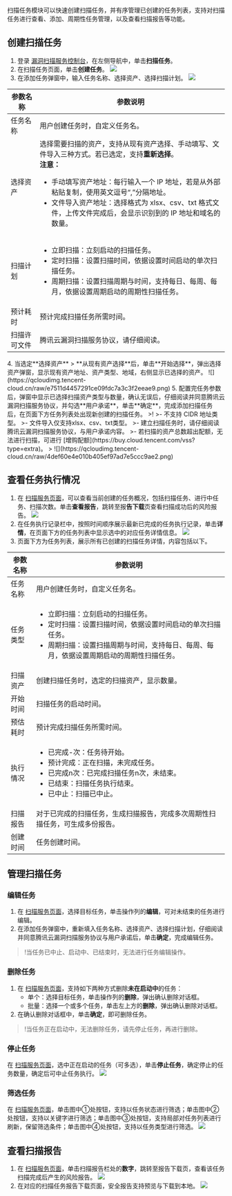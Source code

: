 扫描任务模块可以快速创建扫描任务，并有序管理已创建的任务列表，支持对扫描任务进行查看、添加、周期性任务管理，以及查看扫描报告等功能。

## 创建扫描任务
1. 登录 [漏洞扫描服务控制台](https://console.cloud.tencent.com/vss)，在左侧导航中，单击**扫描任务**。
2. 在扫描任务页面，单击**创建任务**。
![](https://qcloudimg.tencent-cloud.cn/raw/943080288412b97eb1f6254eca9a7219.png)
3. 在添加任务弹窗中，输入任务名称、选择资产、选择扫描计划。
![](https://qcloudimg.tencent-cloud.cn/raw/28c655d8f42a8a652a735477782f4b77.png)
<table>
<thead>
<tr>
<th>参数名称</th>
<th>参数说明</th>
</tr>
</thead>
<tbody><tr>
<td>任务名称</td>
<td>用户创建任务时，自定义任务名。</td>
</tr>
<tr>
<td>选择资产</td>
<td>选择需要扫描的资产，支持从现有资产选择、手动填写、文件导入三种方式。若已选定，支持<strong>重新选择</strong>。 <br><strong>注意：</strong><ul><li>手动填写资产地址：每行输入一个 IP 地址，若是从外部粘贴复制，使用英文逗号“,”分隔地址。</li><li>文件导入资产地址：选择格式为 xlsx、csv、txt 格式文件，上传文件完成后，会显示识别到的 IP 地址和域名的数量。</li></ul></td>
</tr>
<tr>
<td>扫描计划</td>
<td><ul><li>立即扫描：立刻启动的扫描任务。</li><li>定时扫描：设置扫描时间，依据设置时间启动的单次扫描任务。</li><li>周期扫描：设置扫描周期与时间，支持每日、每周、每月，依据设置周期启动的周期性扫描任务。</li></ul></td>
</tr>
<tr>
<td>预计耗时</td>
<td>预计完成扫描任务所需时间。</td>
</tr>
<tr>
<td>扫描许可文件</td>
<td>腾讯云漏洞扫描服务协议，请仔细阅读。</td>
</tr>
</tbody></table>
4.  当选定**选择资产** > **从现有资产选择**后，单击**开始选择**，弹出选择资产弹窗，显示现有资产地址、资产类型、地域，右侧显示已选择的资产。
![](https://qcloudimg.tencent-cloud.cn/raw/e7511d4457291ce09fdc7a3c3f2eeae9.png)
5. 配置完任务参数后，弹窗中显示已选择扫描资产类型与数量，确认无误后，仔细阅读并同意腾讯云漏洞扫描服务协议，并勾选**用户承诺**，单击**确定**，完成添加扫描任务后，在页面下方任务列表处出现新创建的扫描任务。
>!
>- 不支持 CIDR 地址类型。
>- 文件导入仅支持xlsx、csv、txt类型。
>- 建立扫描任务时，请仔细阅读腾讯云漏洞扫描服务协议，与用户承诺内容。
>- 若扫描的资产总数超出配额，无法进行扫描，可进行 [增购配额](https://buy.cloud.tencent.com/vss?type=extra)。
>
![](https://qcloudimg.tencent-cloud.cn/raw/4def60e4e010b405ef97ad7e5ccc9ae2.png)

## 查看任务执行情况

1. 在 [扫描服务页面](https://console.cloud.tencent.com/vss/task-v2)，可以查看当前创建的任务概况，包括扫描任务、进行中任务、扫描次数。单击**查看报告**，跳转至报**告下载**页查看扫描成功后的风险报告。
![](https://qcloudimg.tencent-cloud.cn/raw/f045b866901b2bcd74518ed7302dd217.png)
2. 在任务执行记录栏中，按照时间顺序展示最新已完成的任务执行记录，单击**详情**，在页面下方的任务列表中显示选中的对应任务详情信息。
![](https://qcloudimg.tencent-cloud.cn/raw/8923de2769b94b416033b3013c95b854.png)
3. 页面下方为任务列表，展示所有已创建的扫描任务详情，内容包括以下。
<table>
<thead>
<tr>
<th>参数名称</th>
<th>参数说明</th>
</tr>
</thead>
<tbody><tr>
<td>任务名称</td>
<td>用户创建任务时，自定义任务名。</td>
</tr>
<tr>
<td>任务类型</td>
<td><ul><li>立即扫描：立刻启动的扫描任务。</li><li>定时扫描：设置扫描时间，依据设置时间启动的单次扫描任务。</li><li>周期扫描：设置扫描周期与时间，支持每日、每周、每月，依据设置周期启动的周期性扫描任务。</li></ul></td>
</tr>
<tr>
<td>扫描资产</td>
<td>创建扫描任务时，选定的扫描资产，显示数量。</td>
</tr>
<tr>
<td>开始时间</td>
<td>扫描任务的启动时间。</td>
</tr>
<tr>
<td>预估耗时</td>
<td>预计完成扫描任务所需时间。</td>
</tr>
<tr>
<td>执行情况</td>
<td><ul><li>已完成-次：任务待开始。</li><li>预计完成：正在扫描，未完成任务。</li><li>已完成n次：已完成扫描任务n次，未结束。</li><li>已结束：扫描任务执行结束。</li><li>已中止：扫描已中止。</li></ul></td>
</tr>
<tr>
<td>扫描报告</td>
<td>对于已完成的扫描任务，生成扫描报告，完成多次周期性扫描任务，可生成多份报告。</td>
</tr>
<tr>
<td>创建时间</td>
<td>任务创建时间。</td>
</tr>
</tbody></table>

## 管理扫描任务
### 编辑任务
1. 在 [扫描服务页面](https://console.cloud.tencent.com/vss/task-v2)，选择目标任务，单击操作列的**编辑**，可对未结束的任务进行编辑。
2. 在添加任务弹窗中，重新填入任务名称、选择资产、选择扫描计划，仔细阅读并同意腾讯云漏洞扫描服务协议与用户承诺后，单击**确定**，完成编辑任务。
>!当任务已中止、启动中、已结束时，无法进行任务编辑操作。

### 删除任务
1. 在 [扫描服务页面](https://console.cloud.tencent.com/vss/task-v2)，支持如下两种方式删除**未在启动中**的任务：
   - 单个：选择目标任务，单击操作列的**删除**，弹出确认删除对话框。
   - 批量：选择一个或多个任务，单击左上方的**删除**，弹出确认删除对话框。
2. 在确认删除对话框中，单击**确定**，即可删除任务。
>!当任务正在启动中，无法删除任务，请先停止任务，再进行删除。

### 停止任务
 在 [扫描服务页面](https://console.cloud.tencent.com/vss/task-v2)，选中正在启动的任务（可多选），单击**停止任务**，确定停止的任务数量，确定后可中止任务执行。
![](https://qcloudimg.tencent-cloud.cn/raw/63d0dcb20dd211949b5e46f0b922073e.png)

### 筛选任务
在 [扫描服务页面](https://console.cloud.tencent.com/vss/task-v2)，单击图中①处按钮，支持以任务状态进行筛选；单击图中②处按钮，支持以关键字进行筛选；单击图中③处按钮，支持局部对任务列表进行刷新，保留筛选条件；单击图中④处按钮，支持以任务类型进行筛选。
![](https://qcloudimg.tencent-cloud.cn/raw/386eb88ba329d7d4e84c1ef131b18183.png)

## 查看扫描报告
1. 在 [扫描服务页面](https://console.cloud.tencent.com/vss/task-v2)，单击扫描报告栏处的**数字**，跳转至报告下载页，查看该任务扫描完成后产生的风险报告。
![](https://qcloudimg.tencent-cloud.cn/raw/76fe7faea3d36f58b9f8f059aad3fe31.png)
2. 在对应的扫描任务报告下载页面，安全报告支持预览与下载到本地。
![](https://qcloudimg.tencent-cloud.cn/raw/85f653b140b8bcd6b3ab4edce3a32f3e.png)
